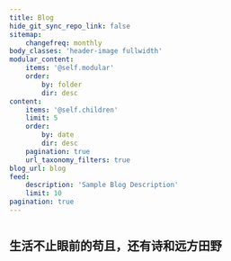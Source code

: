 ```yaml
---
title: Blog
hide_git_sync_repo_link: false
sitemap:
    changefreq: monthly
body_classes: 'header-image fullwidth'
modular_content:
    items: '@self.modular'
    order:
        by: folder
        dir: desc
content:
    items: '@self.children'
    limit: 5
    order:
        by: date
        dir: desc
    pagination: true
    url_taxonomy_filters: true
blog_url: blog
feed:
    description: 'Sample Blog Description'
    limit: 10
pagination: true
---
```


# 
## 生活不止眼前的苟且，还有诗和远方田野
